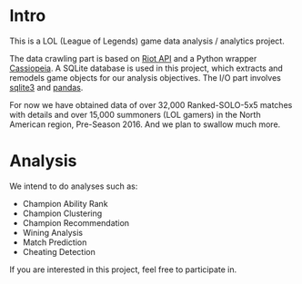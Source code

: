 # Intro

This is a LOL (League of Legends) game data analysis / analytics project.

The data crawling part is based on [Riot API](https://developer.riotgames.com/api/methods) and a Python wrapper [Cassiopeia](https://github.com/meraki-analytics/cassiopeia). A SQLite database is used in this project, which extracts and remodels game objects for our analysis objectives. The I/O part involves [sqlite3](https://docs.python.org/3.5/library/sqlite3.html) and [pandas](http://pandas.pydata.org/). 

For now we have obtained data of over 32,000 Ranked-SOLO-5x5 matches with details and over 15,000 summoners (LOL gamers) in the North American region, Pre-Season 2016. And we plan to swallow much more.

# Analysis

We intend to do analyses such as:

- Champion Ability Rank
- Champion Clustering
- Champion Recommendation
- Wining Analysis 
- Match Prediction
- Cheating Detection

If you are interested in this project, feel free to participate in.